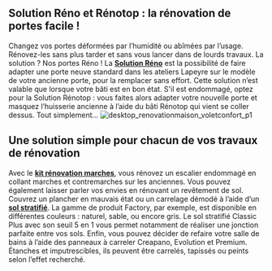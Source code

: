 ## Solution Réno et Rénotop : la rénovation de portes facile !
Changez vos portes déformées par l’humidité ou abîmées par l’usage. Rénovez-les sans plus tarder et sans vous lancer dans de lourds travaux. La solution ? Nos portes Réno !
La [**Solution Réno**](/c/magazine/autour-de-lapeyre/renofacile-simplifie-vos-travaux-de-renovation) est la possibilité de faire adapter une porte neuve standard dans les ateliers Lapeyre sur le modèle de votre ancienne porte, pour la remplacer sans effort.
Cette solution n’est valable que lorsque votre bâti est en bon état. S'il est endommagé, optez pour la Solution Rénotop : vous faites alors adapter votre nouvelle porte et masquez l’huisserie ancienne à l’aide du bâti Rénotop qui vient se coller dessus. Tout simplement…
![desktop_renovationmaison_voletconfort_p1](//statics.lapeyre.fr/img/contrib/2bdd4da30020c994/desktop_renovationmaison_voletconfort_p1.jpg)
##
## Une solution simple pour chacun de vos travaux de rénovation
Avec le [**kit rénovation marches**](/kit-de-montage-pour-renovation-de-marche-FPC2292700), vous rénovez un escalier endommagé en collant marches et contremarches sur les anciennes.
Vous pouvez également laisser parler vos envies en rénovant un revêtement de sol. Couvrez un plancher en mauvais état ou un carrelage démodé à l’aide d’un [**sol stratifié**](/sols-murs-CCU0007/sols-stratifies-CCN0072). La gamme de produit Factory, par exemple, est disponible en différentes couleurs : naturel, sable, ou encore gris. Le sol stratifié Classic Plus avec son seuil 5 en 1 vous permet notamment de réaliser une jonction parfaite entre vos sols.
Enfin, vous pouvez décider de refaire votre salle de bains à l’aide des panneaux à carreler Creapano, Evolution et Premium. Étanches et imputrescibles, ils peuvent être carrelés, tapissés ou peints selon l’effet recherché.